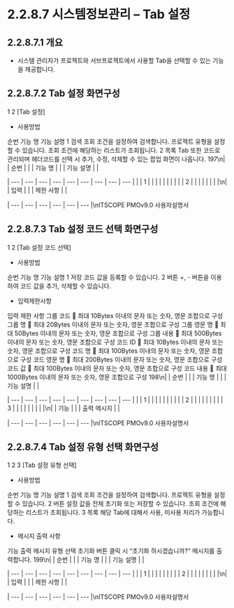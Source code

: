 # 2.2.8.7 시스템정보관리 – Tab 설정



## 2.2.8.7.1 개요

- 시스템 관리자가 프로젝트와 서브프로젝트에서 사용할 Tab을 선택할 수 있는 기능을 제공합니다.

## 2.2.8.7.2 Tab 설정 화면구성

1
2
[Tab 설정]

- 사용방법

순번 기능 명 기능 설명
1 검색 조회 조건을 설정하여 검색합니다. 프로젝트 유형을 설정할 수 있습니다.
조회 조건에 해당하는 리스트가 조회됩니다.
2 목록 Tab 또한 코드로 관리되며 헤더코드를 선택 시 추가, 수정, 삭제할 수 있는 팝업
화면이 나옵니다.
197\n|  | 순번 |  |  | 기능 명 |  |  | 기능 설명 |  |

| --- | --- | --- | --- | --- | --- | --- | --- | --- |
|  | 1 |  |  |  |  |  |  |  |
|  | 2 |  |  |  |  |  |  |  |\n|  | 입력 |  |  | 제한 사항 |  |

| --- | --- | --- | --- | --- | --- |\nITSCOPE PMOv9.0 사용자설명서

## 2.2.8.7.3 Tab 설정 코드 선택 화면구성

1
2
[Tab 설정 코드 선택]

- 사용방법

순번 기능 명 기능 설명
1 저장 코드 값을 등록할 수 있습니다.
2 버튼 +, - 버튼을 이용하여 코드 값을 추가, 삭제할 수 있습니다.

- 입력제한사항

입력 제한 사항
그룹 코드  최대 10Bytes 이내의 문자 또는 숫자, 영문 조합으로 구성
그룹 명  최대 20Bytes 이내의 문자 또는 숫자, 영문 조합으로 구성
그룹 영문 명  최대 50Bytes 이내의 문자 또는 숫자, 영문 조합으로 구성
그룹 내용  최대 500Bytes 이내의 문자 또는 숫자, 영문 조합으로 구성
코드 ID  최대 10Bytes 이내의 문자 또는 숫자, 영문 조합으로 구성
코드 명  최대 100Bytes 이내의 문자 또는 숫자, 영문 조합으로 구성
코드 영문 명  최대 200Bytes 이내의 문자 또는 숫자, 영문 조합으로 구성
코드 값  최대 100Bytes 이내의 문자 또는 숫자, 영문 조합으로 구성
코드 내용  최대 1000Bytes 이내의 문자 또는 숫자, 영문 조합으로 구성
198\n|  | 순번 |  |  | 기능 명 |  |  | 기능 설명 |  |

| --- | --- | --- | --- | --- | --- | --- | --- | --- |
|  | 1 |  |  |  |  |  |  |  |
|  | 2 |  |  |  |  |  |  |  |
| 3 |  |  |  |  |  |  |  |  |\n|  | 기능 |  |  | 출력 메시지 |  |

| --- | --- | --- | --- | --- | --- |\nITSCOPE PMOv9.0 사용자설명서

## 2.2.8.7.4 Tab 설정 유형 선택 화면구성

1
2
3
[Tab 설정 유형 선택]

- 사용방법

순번 기능 명 기능 설명
1 검색 조회 조건을 설정하여 검색합니다. 프로젝트 유형을 설정할 수 있습니다.
2 버튼 설정 값을 전체 초기화 또는 저장할 수 있습니다.
조회 조건에 해당하는 리스트가 조회됩니다.
3 목록
해당 Tab에 대해서 사용, 미사용 처리가 가능합니다.

- 메시지 출력 사항

기능 출력 메시지
유형 선택 초기화 버튼 클릭 시 “초기화 하시겠습니까?” 메시지를 출력합니다.
199\n|  | 순번 |  |  | 기능 명 |  |  | 기능 설명 |  |

| --- | --- | --- | --- | --- | --- | --- | --- | --- |
|  | 1 |  |  |  |  |  |  |  |
| 2 |  |  |  |  |  |  |  |  |\n|  | 입력 |  |  | 제한 사항 |  |

| --- | --- | --- | --- | --- | --- |\nITSCOPE PMOv9.0 사용자설명서
